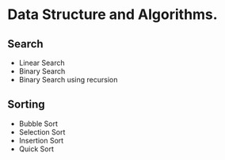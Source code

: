 # Data Structure and Algorithms.
## Search
- Linear Search
- Binary Search
- Binary Search using recursion
## Sorting
- Bubble Sort
- Selection Sort
- Insertion Sort
- Quick Sort